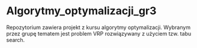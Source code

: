 # Algorytmy_optymalizacji_gr3
Repozytorium zawiera projekt z kursu algorytmy optymalizacji. Wybranym przez grupę tematem jest problem VRP rozwiązywany z użyciem tzw. tabu search.
